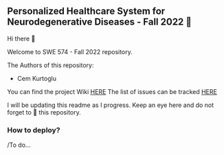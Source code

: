 ## Personalized Healthcare System for Neurodegenerative Diseases - Fall 2022 :rocket:

Hi there :wave:

Welcome to SWE 574 - Fall 2022 repository.

The Authors of this repository:
- Cem Kurtoglu


You can find the project Wiki [HERE](https://github.com/cemkurtoglu/Personalized_healthcare_system_for_neurodegenerative_diseases/wiki)
The list of issues can be tracked [HERE](https://github.com/cemkurtoglu/Personalized_healthcare_system_for_neurodegenerative_diseases/issues)

I will be updating this readme as I progress. Keep an eye here and do not forget to :star2: this repository. 



### How to deploy?

/To do...